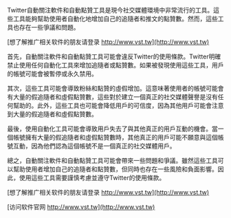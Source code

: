Twitter自動關注軟件和自動點贊工具是現今社交媒體環境中非常流行的工具。這些工具能夠幫助使用者自動化地增加自己的追隨者和推文的點贊數。然而，這些工具也存在一些爭議和問題。

[想了解推广相关软件的朋友请登录 http://www.vst.tw](http://www.vst.tw)

首先，自動關注軟件和自動點贊工具可能會違反Twitter的使用條款。Twitter明確禁止使用任何自動化工具來增加追隨者或點贊數。如果被發現使用這些工具，用戶的帳號可能會被暫停或永久禁用。

其次，這些工具可能會導致粉絲和點贊的虛假增加。這意味著使用者的帳號可能會有大量的假追隨者和虛假點贊數，這些對於建立一個真正的社交媒體聲譽是沒有任何幫助的。此外，這些工具也可能會降低用戶的可信度，因為其他用戶可能會注意到大量的假追隨者和虛假點贊數。

最後，使用自動化工具可能會導致用戶失去了與其他真正的用戶互動的機會。當一個帳號擁有大量的假追隨者和虛假點贊數時，其他真正的用戶可能不願意與這個帳號互動，因為他們認為這個帳號不是一個真正的社交媒體用戶。

總之，自動關注軟件和自動點贊工具可能會帶來一些問題和爭議。雖然這些工具可以幫助使用者增加自己的追隨者和點贊數，但同時也存在一些風險和負面影響。因此，使用這些工具需要謹慎考慮並遵守Twitter的使用條款。

[想了解推广相关软件的朋友请登录 http://www.vst.tw](http://www.vst.tw)


[访问软件官网 http://www.vst.tw](http://www.vst.tw)
